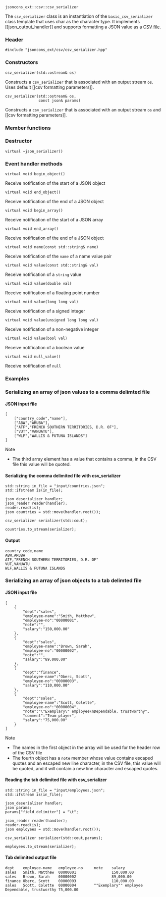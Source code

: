     jsoncons_ext::csv::csv_serializer

The `csv_serializer` class is an instantiation of the `basic_csv_serializer` class template that uses char as the character type.  It implements [[json_output_handler]] and supports formatting a JSON value as a [CSV file](http://tools.ietf.org/html/rfc4180).

### Header

    #include "jsoncons_ext/csv/csv_serializer.hpp"

### Constructors

    csv_serializer(std::ostream& os)
Constructs a `csv_serializer` that is associated with an output stream
`os`. Uses default [[csv formatting parameters]].

    csv_serializer(std::ostream& os,
                   const json& params)
Constructs a `csv_serializer` that is associated with an output stream
`os` and [[csv formatting parameters]].

### Member functions


### Destructor

    virtual ~json_serializer()

### Event handler methods

    virtual void begin_object()
Receive notification of the start of a JSON object

    virtual void end_object()
Receive notification of the end of a JSON object

    virtual void begin_array()
Receive notification of the start of a JSON array

    virtual void end_array()
Receive notification of the end of a JSON object

    virtual void name(const std::string& name)
Receive notification of the `name` of a name value pair

    virtual void value(const std::string& val)
Receive notification of a `string` value

    virtual void value(double val)
Receive notification of a floating point number

    virtual void value(long long val)
Receive notification of a signed integer

    virtual void value(unsigned long long val)
Receive notification of a non-negative integer

    virtual void value(bool val)
Receive notification of a boolean value

    virtual void null_value()
Receive notification of `null`

### Examples

### Serializing an array of json values to a comma delimted file

#### JSON input file 

    [
        ["country_code","name"],
        ["ABW","ARUBA"],
        ["ATF","FRENCH SOUTHERN TERRITORIES, D.R. OF"],
        ["VUT","VANUATU"],
        ["WLF","WALLIS & FUTUNA ISLANDS"]
    ]

Note 

- The third array element has a value that contains a comma, in the CSV file this value will be quoted.

#### Serializing the comma delimited file with csv_serializer

    std::string in_file = "input/countries.json";
    std::ifstream is(in_file);

    json_deserializer handler;
    json_reader reader(handler);
    reader.read(is);
    json countries = std::move(handler.root());

    csv_serializer serializer(std::cout);

    countries.to_stream(serializer);

#### Output 

    country_code,name
    ABW,ARUBA
    ATF,"FRENCH SOUTHERN TERRITORIES, D.R. OF"
    VUT,VANUATU
    WLF,WALLIS & FUTUNA ISLANDS

### Serializing an array of json objects to a tab delimted file

#### JSON input file

    [
        {
            "dept":"sales",
            "employee-name":"Smith, Matthew",
            "employee-no":"00000001",
            "note":"",
            "salary":"150,000.00"
        },
        {
            "dept":"sales",
            "employee-name":"Brown, Sarah",
            "employee-no":"00000002",
            "note":"",
            "salary":"89,000.00"
        },
        {
            "dept":"finance",
            "employee-name":"Oberc, Scott",
            "employee-no":"00000003",
            "salary":"110,000.00"
        },
        {
            "dept":"sales",
            "employee-name":"Scott, Colette",
            "employee-no":"00000004",
            "note":"\"Exemplary\" employee\nDependable, trustworthy",
            "comment":"Team player",
            "salary":"75,000.00"
        }
    ]

Note 

- The names in the first object in the array will be used for the header row of the CSV file
- The fourth object has a `note` member whose value contains escaped quotes and an escaped new line character, in the CSV file, this value will be quoted, and it will contain a new line character and escaped quotes.

#### Reading the tab delimited file with csv_serializer

    std::string in_file = "input/employees.json";
    std::ifstream is(in_file);

    json_deserializer handler;
    json params;
    params["field_delimiter"] = "\t";

    json_reader reader(handler);
    reader.read(is);
    json employees = std::move(handler.root());

    csv_serializer serializer(std::cout,params);

    employees.to_stream(serializer);

#### Tab delimited output file

    dept    employee-name   employee-no     note    salary
    sales   Smith, Matthew  00000001                150,000.00
    sales   Brown, Sarah    00000002                89,000.00
    finance Oberc, Scott    00000003                110,000.00
    sales   Scott, Colette  00000004        ""Exemplary"" employee
    Dependable, trustworthy 75,000.00
